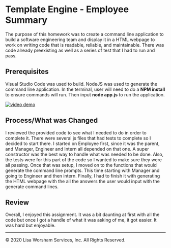 # Template Engine - Employee Summary

The purpose of this homework was to create a command line application to build a software engineering team and display it in a HTML webpage to work on writing code that is readable, reliable, and maintainable. There was code already preexisting as well as a series of test that I had to run and pass.


## Prerequisites

Visual Studio Code was used to build. NodeJS was used to generate the command line application. In the terminal, user will need to do a **NPM install** to ensure commands will run. Then input **node app.js** to run the application. 

[![video demo](https://i.imgur.com/MyEDoP6.png)](https://youtu.be/heLdHYZba7A)

## Process/What was Changed

I reviewed the provided code to see what I needed to do in order to complete it. There were several js files that had tests to complete so I decided to start there. I started on Employee first, since it was the parent, and Manager, Engineer and Intern all depended on that one. A super constructor was the best way to handle what was needed to be done. Also, the tests were for this part of the code so I wanted to make sure they were all passing. Once that was setup, I moved on to the functions that would generate the command line prompts. This time starting with Manager and going to Engineer and then intern. Finally, I had to finish it with generating the HTML webpage with the all the answers the user would input with the generate command lines.

## Review

Overall, I enjoyed this assignment. It was a bit daunting at first with all the code but once I got a handle of what it was asking of me, it got easier. It was hard but enjoyable.

- - -
© 2020 Lisa Worsham Services, Inc. All Rights Reserved.
